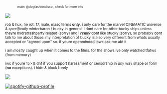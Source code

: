 <sub><sub>　　　　main: @dogfashiondisco , check for more info</sub></sub>

![](https://files.catbox.moe/x8i9fi.gif)

<sub>rob & hux, he rot. 17, male, masc terms **only**. i only care for the marvel CINEMATIC universe & *specifically* winterbaron / bucky in general. i dont care for other bucky ships unless theyre hydratrashparty related (sorry) and i ***really*** dont like stucky (sorry), so probably dont talk to me about those. my interpretation of bucky is also very different from whats usually accepted or "agreed upon" so. if youre openminded lowk ask me abt it</sub>

<sub> i am *mostly* caught up when it comes to the films. for the shows ive only watched tfatws (from memory)</sub>

<sub>iwc if youre 15> & dnf if you support harassment or censorship in *any* way shape or form (**no** exceptions). i hide & block freely</sub>

![](https://files.catbox.moe/qtxcp4.gif)

[![spotify-github-profile](https://spotify-github-profile.kittinanx.com/api/view?uid=autumngray08&cover_image=true&theme=novatorem&show_offline=false&background_color=121212&interchange=false&bar_color=ff0000&bar_color_cover=false)](https://github.com/kittinan/spotify-github-profile)
